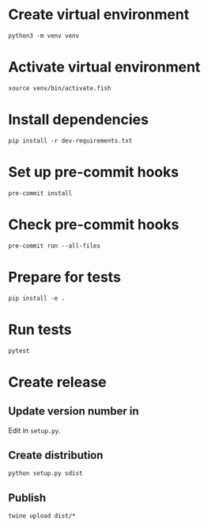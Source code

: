 # Create virtual environment

`python3 -m venv venv`

# Activate virtual environment

`source venv/bin/activate.fish`

# Install dependencies

`pip install -r dev-requirements.txt`

# Set up pre-commit hooks

`pre-commit install`

# Check pre-commit hooks

`pre-commit run --all-files`

# Prepare for tests

`pip install -e .`

# Run tests

`pytest`

# Create release

## Update version number in

Edit in `setup.py`.

## Create distribution

`python setup.py sdist`

## Publish

`twine upload dist/*`
